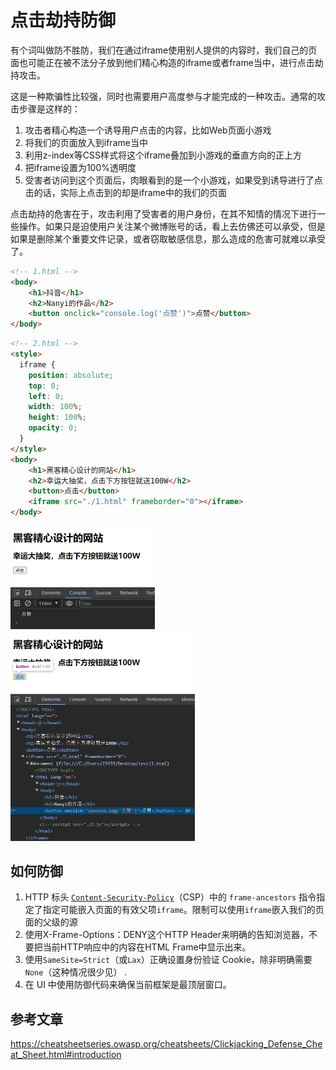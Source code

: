 # 点击劫持防御

有个词叫做防不胜防，我们在通过iframe使用别人提供的内容时，我们自己的页面也可能正在被不法分子放到他们精心构造的iframe或者frame当中，进行点击劫持攻击。

这是一种欺骗性比较强，同时也需要用户高度参与才能完成的一种攻击。通常的攻击步骤是这样的：

1. 攻击者精心构造一个诱导用户点击的内容，比如Web页面小游戏
2. 将我们的页面放入到iframe当中
3. 利用z-index等CSS样式将这个iframe叠加到小游戏的垂直方向的正上方
4. 把iframe设置为100%透明度
5. 受害者访问到这个页面后，肉眼看到的是一个小游戏，如果受到诱导进行了点击的话，实际上点击到的却是iframe中的我们的页面

点击劫持的危害在于，攻击利用了受害者的用户身份，在其不知情的情况下进行一些操作。如果只是迫使用户关注某个微博账号的话，看上去仿佛还可以承受，但是如果是删除某个重要文件记录，或者窃取敏感信息，那么造成的危害可就难以承受了。

```html
<!-- 1.html -->
<body>
    <h1>抖音</h1>
    <h2>Nanyi的作品</h2>
    <button onclick="console.log('点赞')">点赞</button>
</body>
```

```html
<!-- 2.html -->
<style>
  iframe {
    position: absolute;
    top: 0;
    left: 0;
    width: 100%;
    height: 100%;
    opacity: 0;
  }
</style>
<body>
    <h1>黑客精心设计的网站</h1>
    <h2>幸运大抽奖，点击下方按钮就送100W</h2>
    <button>点击</button>
    <iframe src="./1.html" frameborder="0"></iframe>
</body>
```

<img src="img/image-20231216152322765.png" alt="image-20231216152322765" style="zoom:50%;" />

<img src="img/image-20231216152400478.png" alt="image-20231216152400478" style="zoom:50%;" />

## 如何防御

1. HTTP 标头 [`Content-Security-Policy`](https://developer.mozilla.org/zh-CN/docs/Web/HTTP/Headers/Content-Security-Policy)（CSP）中的 `frame-ancestors` 指令指定了指定可能嵌入页面的有效父项`iframe`。限制可以使用`iframe`嵌入我们的页面的父级的源
2. 使用X-Frame-Options：DENY这个HTTP Header来明确的告知浏览器，不要把当前HTTP响应中的内容在HTML Frame中显示出来。
3. 使用`SameSite=Strict`（或`Lax`）正确设置身份验证 Cookie，除非明确需要`None`（这种情况很少见） .
4. 在 UI 中使用防御代码来确保当前框架是最顶层窗口。

## 参考文章

https://cheatsheetseries.owasp.org/cheatsheets/Clickjacking_Defense_Cheat_Sheet.html#introduction
